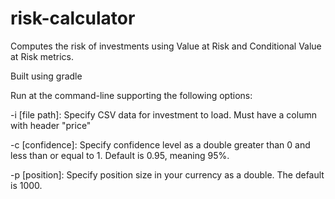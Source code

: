 # risk-calculator
Computes the risk of investments using Value at Risk and Conditional Value at Risk metrics.

Built using gradle

Run at the command-line supporting the following options:

-i [file path]: Specify CSV data for investment to load. Must have a column with header "price"

-c [confidence]: Specify confidence level as a double greater than 0 and less than or equal to 1.
Default is 0.95, meaning 95%.

-p [position]: Specify position size in your currency as a double. The default is 1000.
